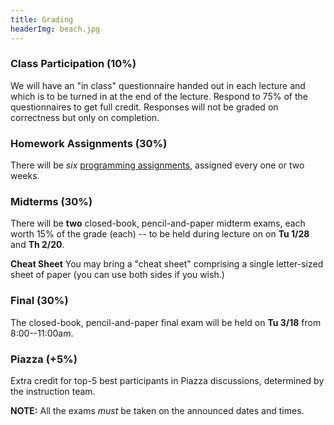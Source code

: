 ```yaml
---
title: Grading
headerImg: beach.jpg
---
```


### Class Participation (10%)

We will have an "in class" questionnaire handed out in each
lecture and which is to be turned in at the end of the lecture.
Respond to 75% of the questionnaires to get full credit.
Responses will not be graded on correctness but only on completion.

### Homework Assignments (30%)

There will be _six_ [programming assignments](assignments.html),
assigned every one or two weeks.

### Midterms (30%)

There will be **two** closed-book, pencil-and-paper midterm exams,
each worth 15% of the grade (each) -- to be held during lecture on
on **Tu 1/28** and **Th 2/20**.

**Cheat Sheet** You may bring a "cheat sheet" comprising a single
letter-sized sheet of paper (you can use both sides if you wish.)

### Final (30%)

The closed-book, pencil-and-paper final exam will be held on
**Tu 3/18** from 8:00--11:00am.

### Piazza (+5%)

Extra credit for top-5 best participants in Piazza discussions,
determined by the instruction team.

**NOTE:** All the exams _must_ be taken on the announced dates and times.
